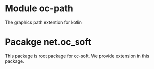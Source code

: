 # Module oc-path

The graphics path extention for kotlin

# Pacakge net.oc_soft

This package is root package for oc-soft. We provide extension in this package.

